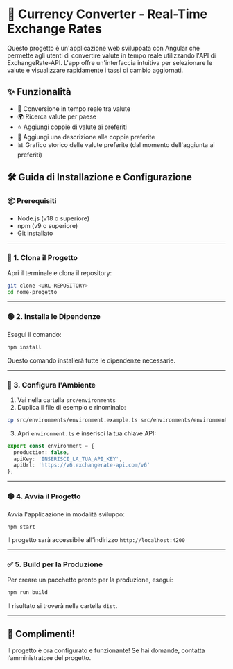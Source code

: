 # 💱 Currency Converter - Real-Time Exchange Rates

Questo progetto è un'applicazione web sviluppata con Angular che permette agli utenti di convertire valute in tempo reale utilizzando l'API di ExchangeRate-API. L'app offre un'interfaccia intuitiva per selezionare le valute e visualizzare rapidamente i tassi di cambio aggiornati.

## ✨ Funzionalità
- 💱 Conversione in tempo reale tra valute
- 🌍 Ricerca valute per paese
- ⭐ Aggiungi coppie di valute ai preferiti
- 📝 Aggiungi una descrizione alle coppie preferite
- 📊 Grafico storico delle valute preferite (dal momento dell'aggiunta ai preferiti)

## 🛠️ Guida di Installazione e Configurazione

### 📦 Prerequisiti
- Node.js (v18 o superiore)
- npm (v9 o superiore)
- Git installato

---

### 🚀 1. Clona il Progetto
Apri il terminale e clona il repository:
```bash
git clone <URL-REPOSITORY>
cd nome-progetto
```

---

### 🟢 2. Installa le Dipendenze
Esegui il comando:
```bash
npm install
```
Questo comando installerà tutte le dipendenze necessarie.

---

### 📝 3. Configura l'Ambiente
1. Vai nella cartella `src/environments`
2. Duplica il file di esempio e rinominalo:
```bash
cp src/environments/environment.example.ts src/environments/environment.ts
```
3. Apri `environment.ts` e inserisci la tua chiave API:
```typescript
export const environment = {
  production: false,
  apiKey: 'INSERISCI_LA_TUA_API_KEY',
  apiUrl: 'https://v6.exchangerate-api.com/v6'
};
```

---

### 🟢 4. Avvia il Progetto
Avvia l'applicazione in modalità sviluppo:
```bash
npm start
```
Il progetto sarà accessibile all’indirizzo `http://localhost:4200`

---

### ✅ 5. Build per la Produzione
Per creare un pacchetto pronto per la produzione, esegui:
```bash
npm run build
```
Il risultato si troverà nella cartella `dist`.

---

## 🎉 Complimenti!
Il progetto è ora configurato e funzionante! Se hai domande, contatta l’amministratore del progetto.

